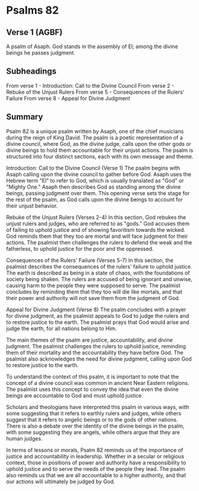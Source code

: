 # Psalms 82

## Verse 1 (AGBF)

A psalm of Asaph. God stands in the assembly of El; among the divine beings he passes judgment.

## Subheadings

From verse 1 - Introduction: Call to the Divine Council
From verse 2 - Rebuke of the Unjust Rulers
From verse 5 - Consequences of the Rulers' Failure
From verse 8 - Appeal for Divine Judgment

## Summary

Psalm 82 is a unique psalm written by Asaph, one of the chief musicians during the reign of King David. The psalm is a poetic representation of a divine council, where God, as the divine judge, calls upon the other gods or divine beings to hold them accountable for their unjust actions. The psalm is structured into four distinct sections, each with its own message and theme.

Introduction: Call to the Divine Council (Verse 1)
The psalm begins with Asaph calling upon the divine council to gather before God. Asaph uses the Hebrew term "El" to refer to God, which is usually translated as "God" or "Mighty One." Asaph then describes God as standing among the divine beings, passing judgment over them. This opening verse sets the stage for the rest of the psalm, as God calls upon the divine beings to account for their unjust behavior.

Rebuke of the Unjust Rulers (Verses 2-4)
In this section, God rebukes the unjust rulers and judges, who are referred to as "gods." God accuses them of failing to uphold justice and of showing favoritism towards the wicked. God reminds them that they too are mortal and will face judgment for their actions. The psalmist then challenges the rulers to defend the weak and the fatherless, to uphold justice for the poor and the oppressed.

Consequences of the Rulers' Failure (Verses 5-7)
In this section, the psalmist describes the consequences of the rulers' failure to uphold justice. The earth is described as being in a state of chaos, with the foundations of society being shaken. The rulers are accused of being ignorant and unwise, causing harm to the people they were supposed to serve. The psalmist concludes by reminding them that they too will die like mortals, and that their power and authority will not save them from the judgment of God.

Appeal for Divine Judgment (Verse 8)
The psalm concludes with a prayer for divine judgment, as the psalmist appeals to God to judge the rulers and to restore justice to the earth. The psalmist prays that God would arise and judge the earth, for all nations belong to Him.

The main themes of the psalm are justice, accountability, and divine judgment. The psalmist challenges the rulers to uphold justice, reminding them of their mortality and the accountability they have before God. The psalmist also acknowledges the need for divine judgment, calling upon God to restore justice to the earth.

To understand the context of this psalm, it is important to note that the concept of a divine council was common in ancient Near Eastern religions. The psalmist uses this concept to convey the idea that even the divine beings are accountable to God and must uphold justice.

Scholars and theologians have interpreted this psalm in various ways, with some suggesting that it refers to earthly rulers and judges, while others suggest that it refers to angelic beings or to the gods of other nations. There is also a debate over the identity of the divine beings in the psalm, with some suggesting they are angels, while others argue that they are human judges.

In terms of lessons or morals, Psalm 82 reminds us of the importance of justice and accountability in leadership. Whether in a secular or religious context, those in positions of power and authority have a responsibility to uphold justice and to serve the needs of the people they lead. The psalm also reminds us that we are all accountable to a higher authority, and that our actions will ultimately be judged by God.